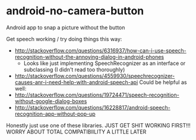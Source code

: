 # android-no-camera-button
Android app to snap a picture without the button

Get speech working / try doing things this way:
* http://stackoverflow.com/questions/6316937/how-can-i-use-speech-recognition-without-the-annoying-dialog-in-android-phones
  * Looks like just implementing SpeechRecognizer as an interface or subclassing (I didn't read too thoroughly)
* http://stackoverflow.com/questions/4559930/speechrecognizer-causes-anr-i-need-help-with-android-speech-api
Could be helpful as well:
* http://stackoverflow.com/questions/19724471/speech-recognition-without-google-dialog-boxes
* http://stackoverflow.com/questions/16228817/android-speech-recognition-app-without-pop-up



Honestly just use one of these libraries. JUST GET SHIT WORKING FIRST!!! WORRY ABOUT TOTAL COMPATIBIILITY A LITTLE LATER


